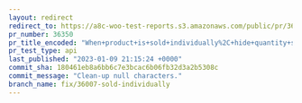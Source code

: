 ```yaml
---
layout: redirect
redirect_to: https://a8c-woo-test-reports.s3.amazonaws.com/public/pr/36350/api/index.html
pr_number: 36350
pr_title_encoded: "When+product+is+sold+individually%2C+hide+quantity+selector"
pr_test_type: api
last_published: "2023-01-09 21:15:24 +0000"
commit_sha: 180461eb8a6bb6c7e3bcac6b06fb32d3a2b5308c
commit_message: "Clean-up null characters."
branch_name: fix/36007-sold-individually
---
```

